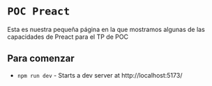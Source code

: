# `POC Preact`

<p>Esta es nuestra pequeña página en la que mostramos algunas de las capacidades de Preact para el TP de POC</p>

## Para comenzar

-   `npm run dev` - Starts a dev server at http://localhost:5173/
